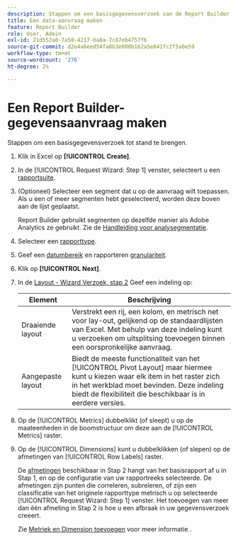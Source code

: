 ```yaml
---
description: Stappen om een basisgegevensverzoek van de Report Builder tot stand te brengen.
title: Een data-aanvraag maken
feature: Report Builder
role: User, Admin
exl-id: 21d552a0-7a58-4217-ba8a-7c87eb4757f6
source-git-commit: d2e4a6eed54fa8b3e080b162a5e841fc2f5a0e59
workflow-type: tm+mt
source-wordcount: '276'
ht-degree: 2%

---
```


# Een Report Builder-gegevensaanvraag maken

Stappen om een basisgegevensverzoek tot stand te brengen.

1. Klik in Excel op **[!UICONTROL Create]**.
1. In de [!UICONTROL Request Wizard: Step 1] venster, selecteert u een [rapportsuite](/help/analyze/report-builder/data-requests/selecting-report-suites/t-select-report-suites.md).
1. (Optioneel) Selecteer een segment dat u op de aanvraag wilt toepassen. Als u een of meer segmenten hebt geselecteerd, worden deze boven aan de lijst geplaatst.

   Report Builder gebruikt segmenten op dezelfde manier als Adobe Analytics ze gebruikt. Zie de [Handleiding voor analysegmentatie](https://experienceleague.adobe.com/docs/analytics/components/segmentation/seg-home.html).
1. Selecteer een [rapporttype](/help/analyze/report-builder/data-requests/c-report-types/select-report-types.md).
1. Geef een [datumbereik](/help/analyze/report-builder/data-requests/configuring-report-dates/custom-calendar.md) en rapporteren [granulariteit](/help/analyze/report-builder/data-requests/configuring-report-dates/granularity.md).
1. Klik op **[!UICONTROL Next]**.
1. In de [Layout - Wizard Verzoek, stap 2](/help/analyze/report-builder/layout/layout.md) Geef een indeling op:

   | Element | Beschrijving |
   |---|---|
   | Draaiende layout | Verstrekt een rij, een kolom, en metrisch net voor lay-out, gelijkend op de standaardlijsten van Excel. Met behulp van deze indeling kunt u verzoeken om uitsplitsing toevoegen binnen een oorspronkelijke aanvraag. |
   | Aangepaste layout | Biedt de meeste functionaliteit van het [!UICONTROL Pivot Layout] maar hiermee kunt u kiezen waar elk item in het raster zich in het werkblad moet bevinden. Deze indeling biedt de flexibiliteit die beschikbaar is in eerdere versies. |

1. Op de [!UICONTROL Metrics] dubbelklikt (of sleept) u op de maateenheden in de boomstructuur om deze aan de [!UICONTROL Metrics] raster.
1. Op de [!UICONTROL Dimensions] kunt u dubbelklikken (of slepen) op de afmetingen van [!UICONTROL Row Labels] raster.

   De [afmetingen](https://experienceleague.adobe.com/docs/analytics/analyze/report-builder/layout/filter-dimenson/filter-dimensions.html) beschikbaar in Stap 2 hangt van het basisrapport af u in Stap 1, en op de configuratie van uw rapportreeks selecteerde. De afmetingen zijn punten die correleren, subreleren, of zijn een classificatie van het originele rapporttype metrisch u op selecteerde [!UICONTROL Request Wizard: Step 1] venster. Het toevoegen van meer dan één afmeting in Stap 2 is hoe u een afbraak in uw gegevensverzoek creeert.

   Zie [Metriek en Dimension toevoegen](/help/analyze/report-builder/layout/c-metrics-dimensions/t-add-metrics-and-dimensions.md) voor meer informatie .
